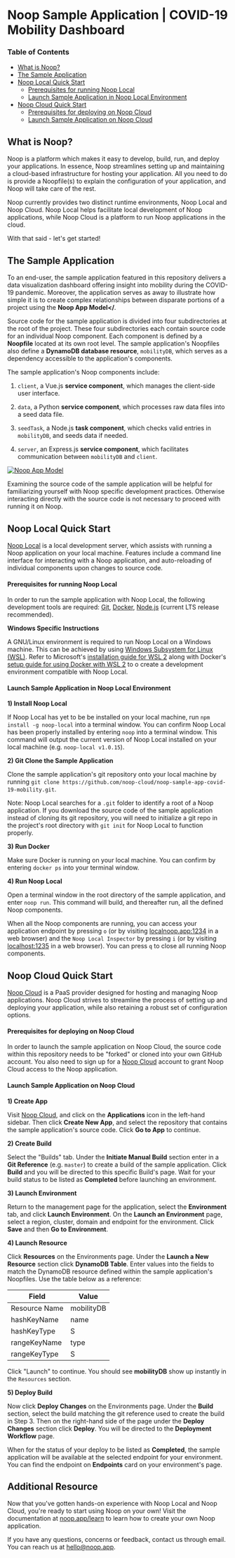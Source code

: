 # Noop Sample Application | COVID-19 Mobility Dashboard

### Table of Contents

- [What is Noop?](#what-is-noop)
- [The Sample Application](#the-sample-application)
- [Noop Local Quick Start](#noop-local-quick-start)
  - [Prerequisites for running Noop Local](#prerequisites-for-running-noop-local)
  - [Launch Sample Application in Noop Local Environment](#launch-sample-application-in-noop-local-environment)
- [Noop Cloud Quick Start](#noop-cloud-quick-start)
  - [Prerequisites for deploying on Noop Cloud](#prerequisites-for-deploying-on-noop-cloud)
  - [Launch Sample Application on Noop Cloud](#launch-sample-application-on-noop-cloud)

## What is Noop?

Noop is a platform which makes it easy to develop, build, run, and deploy your applications. In essence, Noop streamlines setting up and maintaining a cloud-based infrastructure for hosting your application. All you need to do is provide a Noopfile(s) to explain the configuration of your application, and Noop will take care of the rest.

Noop currently provides two distinct runtime environments, Noop Local and Noop Cloud. Noop Local helps facilitate local development of Noop applications, while Noop Cloud is a platform to run Noop applications in the cloud.

With that said - let's get started!

## The Sample Application

To an end-user, the sample application featured in this repository delivers a data visualization dashboard offering insight into mobility during the COVID-19 pandemic. Moreover, the application serves as away to illustrate how simple it is to create complex relationships between disparate portions of a project using the **Noop App Model</**.

Source code for the sample application is divided into four subdirectories at the root of the project. These four subdirectories each contain source code for an individual Noop component. Each component is defined by a **Noopfile** located at its own root level. The sample application's Noopfiles also define a **DynamoDB database resource**, `mobilityDB`, which serves as a dependency accessible to the application's components.

The sample application's Noop components include:

1. `client`, a Vue.js **service component**, which manages the client-side user interface.

2. `data`, a Python **service component**, which processes raw data files into a seed data file.

3. `seedTask`, a Node.js **task component**, which checks valid entries in `mobilityDB`, and seeds data if needed.

4. `server`, an Express.js **service component**, which facilitates communication between `mobilityDB` and `client`.

[![Noop App Model](https://www.noop.app/img/docs/quickstart-noop-app-model.png)](https://www.noop.app/img/docs/quickstart-noop-app-model.png)

Examining the source code of the sample application will be helpful for familiarizing yourself with Noop specific development practices. Otherwise interacting directly with the source code is not necessary to proceed with running it on Noop.

## Noop Local Quick Start

[Noop Local](https://github.com/noop-cloud/noop-local) is a local development server, which assists with running a Noop application on your local machine. Features include a command line interface for interacting with a Noop application, and auto-reloading of individual components upon changes to source code.

#### Prerequisites for running Noop Local

In order to run the sample application with Noop Local, the following development tools are required: [Git](https://git-scm.com), [Docker](https://www.docker.com), [Node.js](https://nodejs.org/en/) (current LTS release recommended).

**Windows Specific Instructions**

A GNU/Linux environment is required to run Noop Local on a Windows machine. This can be achieved by using [Windows Subsystem for Linux (WSL)](https://docs.microsoft.com/en-us/windows/wsl/about). Refer to Microsoft's [installation guide for WSL 2](https://docs.microsoft.com/en-us/windows/wsl/install-win10) along with Docker's [setup guide for using Docker with WSL 2](https://docs.docker.com/docker-for-windows/wsl/) to o create a development environment compatible with Noop Local.

#### Launch Sample Application in Noop Local Environment

**1) Install Noop Local**

If Noop Local has yet to be be installed on your local machine, run `npm install -g noop-local` into a terminal window. You can confirm Noop Local has been properly installed by entering `noop` into a terminal window. This command will output the current version of Noop Local installed on your local machine (e.g. `noop-local v1.0.15`).

**2) Git Clone the Sample Application**

Clone the sample application's git repository onto your local machine by running `git clone https://github.com/noop-cloud/noop-sample-app-covid-19-mobility.git`.

Note: Noop Local searches for a `.git` folder to identify a root of a Noop application. If you download the source code of the sample application instead of cloning its git repository, you will need to initialize a git repo in the project's root directory with `git init` for Noop Local to function properly.

**3) Run Docker**

Make sure Docker is running on your local machine. You can confirm by entering `docker ps` into your terminal window.

**4) Run Noop Local**

Open a terminal window in the root directory of the sample application, and enter `noop run`. This command will build, and thereafter run, all the defined Noop components.

When all the Noop components are running, you can access your application endpoint by pressing `o` (or by visiting [localnoop.app:1234](https://localnoop.app:1234) in a web browser) and the `Noop Local Inspector` by pressing `i` (or by visiting [localhost:1235](http://localhost:1235) in a web browser). You can press `q` to close all running Noop components.

## Noop Cloud Quick Start

[Noop Cloud](https://noop.app) is a PaaS provider designed for hosting and managing Noop applications. Noop Cloud strives to streamline the process of setting up and deploying your application, while also retaining a robust set of configuration options.

#### Prerequisites for deploying on Noop Cloud

In order to launch the sample application on Noop Cloud, the source code within this repository needs to be "forked" or cloned into your own GitHub account. You also need to sign up for a [Noop Cloud](https://noop.app/) account to grant Noop Cloud access to the Noop application.

#### Launch Sample Application on Noop Cloud

**1) Create App**

Visit [Noop Cloud](https://noop.app/), and click on the **Applications** icon in the left-hand sidebar. Then click **Create New App**, and select the repository that contains the sample application's source code. Click **Go to App** to continue.

**2) Create Build**

Select the "Builds" tab. Under the **Initiate Manual Build** section enter in a **Git Reference** (e.g. `master`) to create a build of the sample application. Click **Build** and you will be directed to this specific Build's page. Wait for your build status to be listed as **Completed** before launching an environment.

**3) Launch Environment**

Return to the management page for the application, select the **Environment** tab, and click **Launch Environment**. On the **Launch an Environment** page, select a region, cluster, domain and endpoint for the environment. Click **Save** and then **Go to Environment**.

**4) Launch Resource**

Click **Resources** on the Environments page. Under the **Launch a New Resource** section click **DynamoDB Table**. Enter values into the fields to match the DynamoDB resource defined within the sample application's Noopfiles. Use the table below as a reference:

| Field         | Value      |
| ------------- | ---------- |
| Resource Name | mobilityDB |
| hashKeyName   | name       |
| hashKeyType   | S          |
| rangeKeyName  | type       |
| rangeKeyType  | S          |

Click "Launch" to continue. You should see **mobilityDB** show up instantly in the `Resources` section.

**5) Deploy Build**

Now click **Deploy Changes** on the Environments page. Under the **Build** section, select the build matching the git reference used to create the build in Step 3. Then on the right-hand side of the page under the **Deploy Changes** section click **Deploy**. You will be directed to the **Deployment Workflow** page.

When for the status of your deploy to be listed as **Completed**, the sample application will be available at the selected endpoint for your environment. You can find the endpoint on **Endpoints** card on your environment's page.

## Additional Resource

Now that you've gotten hands-on experience with Noop Local and Noop Cloud, you're ready to start using Noop on your own! Visit the documentation at [noop.app/learn](https://noop.app/learn) to learn how to create your own Noop application.

If you have any questions, concerns or feedback, contact us through email. You can reach us at hello@noop.app.

